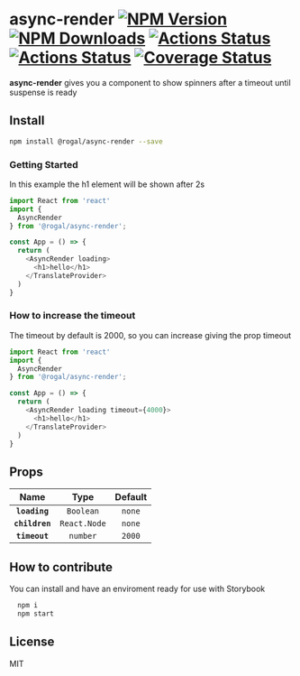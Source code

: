# async-render [![NPM Version](https://img.shields.io/npm/v/@rogal/async-render.svg)](https://www.npmjs.com/package/@rogal/async-render) [![NPM Downloads](https://img.shields.io/npm/dm/@rogal/async-render.svg)](https://www.npmjs.com/package/async-render)  [![Actions Status](https://github.com/gabrielseco/async-render/workflows/build/badge.svg)](https://github.com/gabrielseco/async-render/actions) [![Actions Status](https://github.com/gabrielseco/async-render/workflows/ci/badge.svg)](https://github.com/gabrielseco/async-render/actions) [![Coverage Status](https://coveralls.io/repos/github/gabrielseco/async-render/badge.svg?branch=master)](https://coveralls.io/github/gabrielseco/async-render?branch=master)

**async-render** gives you a component to show spinners after a timeout until suspense is ready

## Install

```sh
npm install @rogal/async-render --save
```

### Getting Started

In this example the h1 element will be shown after 2s

```js
import React from 'react'
import {
  AsyncRender
} from '@rogal/async-render';

const App = () => {
  return (
    <AsyncRender loading>
      <h1>hello</h1>
    </TranslateProvider>
  )
}

```

### How to increase the timeout

The timeout by default is 2000, so you can increase giving the prop timeout

```js
import React from 'react'
import {
  AsyncRender
} from '@rogal/async-render';

const App = () => {
  return (
    <AsyncRender loading timeout={4000}>
      <h1>hello</h1>
    </TranslateProvider>
  )
}
```

## Props

|            Name           |       Type        |      Default       |                                                          
| :-----------------------: | :---------------: | :----------------: | 
|       **`loading`**       |   `Boolean`       |   `none`    |
|       **`children`**      |   `React.Node`    |   `none`    |
|       **`timeout`**       |   `number`      |   `2000`    |







## How to contribute

You can install and have an enviroment ready for use with Storybook

```sh
  npm i
  npm start
```

## License

MIT